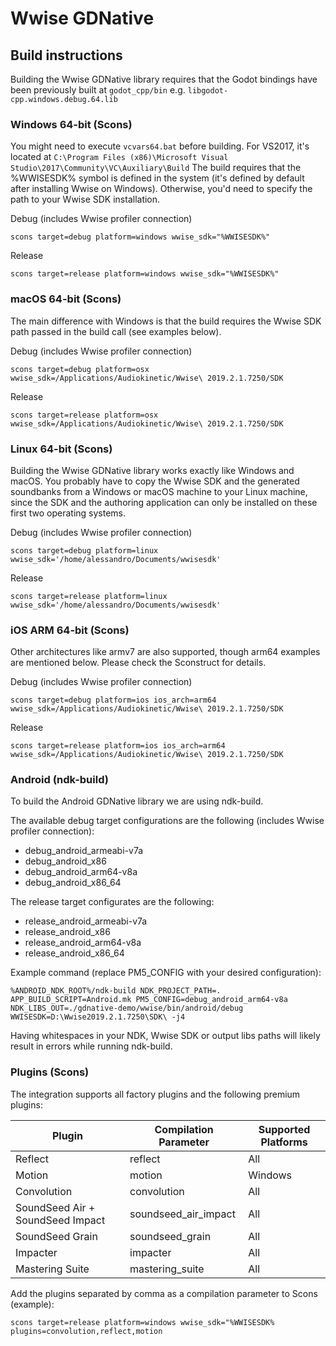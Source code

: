 # Wwise GDNative

## Build instructions

Building the Wwise GDNative library requires that the Godot bindings have been previously built at `godot_cpp/bin` e.g. `libgodot-cpp.windows.debug.64.lib`

### Windows 64-bit (Scons)

You might need to execute `vcvars64.bat` before building. For VS2017, it's located at `C:\Program Files (x86)\Microsoft Visual Studio\2017\Community\VC\Auxiliary\Build`
The build requires that the %WWISESDK% symbol is defined in the system (it's defined by default after installing Wwise on Windows). Otherwise, you'd need to specify the path to your Wwise SDK installation.

Debug (includes Wwise profiler connection)

```
scons target=debug platform=windows wwise_sdk="%WWISESDK%"
```

Release

```
scons target=release platform=windows wwise_sdk="%WWISESDK%"
```

### macOS 64-bit (Scons)

The main difference with Windows is that the build requires the Wwise SDK path passed in the build call (see examples below).

Debug (includes Wwise profiler connection)

```
scons target=debug platform=osx wwise_sdk=/Applications/Audiokinetic/Wwise\ 2019.2.1.7250/SDK
```

Release

```
scons target=release platform=osx wwise_sdk=/Applications/Audiokinetic/Wwise\ 2019.2.1.7250/SDK
```


### Linux 64-bit (Scons)

Building the Wwise GDNative library works exactly like Windows and macOS. You probably have to copy the Wwise SDK and the generated soundbanks from a Windows or macOS machine to your Linux machine, since the SDK and the authoring application can only be installed on these first two operating systems. 

Debug (includes Wwise profiler connection)

```
scons target=debug platform=linux wwise_sdk='/home/alessandro/Documents/wwisesdk'
```

Release

```
scons target=release platform=linux wwise_sdk='/home/alessandro/Documents/wwisesdk'
```

### iOS ARM 64-bit (Scons)

Other architectures like armv7 are also supported, though arm64 examples are mentioned below. Please check the Sconstruct for details.

Debug (includes Wwise profiler connection)

```
scons target=debug platform=ios ios_arch=arm64 wwise_sdk=/Applications/Audiokinetic/Wwise\ 2019.2.1.7250/SDK
```

Release

```
scons target=release platform=ios ios_arch=arm64 wwise_sdk=/Applications/Audiokinetic/Wwise\ 2019.2.1.7250/SDK
```

### Android (ndk-build)

To build the Android GDNative library we are using ndk-build. 

The available debug target configurations are the following (includes Wwise profiler connection):
* debug_android_armeabi-v7a
* debug_android_x86
* debug_android_arm64-v8a
* debug_android_x86_64

The release target configurates are the following: 
* release_android_armeabi-v7a
* release_android_x86
* release_android_arm64-v8a
* release_android_x86_64

Example command (replace PM5_CONFIG with your desired configuration):

```
%ANDROID_NDK_ROOT%/ndk-build NDK_PROJECT_PATH=. APP_BUILD_SCRIPT=Android.mk PM5_CONFIG=debug_android_arm64-v8a NDK_LIBS_OUT=./gdnative-demo/wwise/bin/android/debug WWISESDK=D:\Wwise2019.2.1.7250\SDK\ -j4
```

Having whitespaces in your NDK, Wwise SDK or output libs paths will likely result in errors while running ndk-build.

### Plugins (Scons)

The integration supports all factory plugins and the following premium plugins:

| Plugin | Compilation Parameter | Supported Platforms |
|-|-|-|
| Reflect | reflect | All
| Motion | motion | Windows
| Convolution | convolution | All
| SoundSeed Air + SoundSeed Impact | soundseed_air_impact | All
| SoundSeed Grain | soundseed_grain | All
| Impacter | impacter | All
| Mastering Suite | mastering_suite | All

Add the plugins separated by comma as a compilation parameter to Scons (example):

```
scons target=release platform=windows wwise_sdk="%WWISESDK% plugins=convolution,reflect,motion
```
